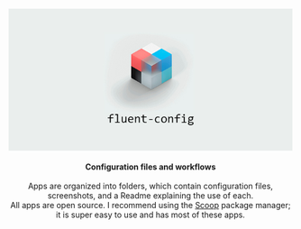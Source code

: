 <p align="center">
  <br><img src="fluent-config.jpg" alt="fluent-config"><br><br>
 <b>Configuration files and workflows</b><br><br>
 Apps are organized into folders, which contain configuration files, screenshots, and a Readme explaining the use of each. <br>
 All apps are open source. I recommend using the <a href="https://scoop.sh">Scoop</a> package manager; it is super easy to use and has most of these apps.
</p>
